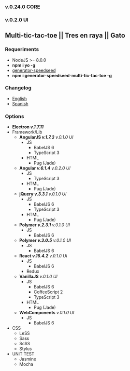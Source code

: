 ### v.0.24.0 CORE
### v.0.2.0 UI

## Multi-tic-tac-toe || Tres en raya || Gato

### Requeriments
- NodeJS >= 8.0.0
- **npm i yo -g**
- [generator-speedseed](https://www.npmjs.com/package/generator-speedseed)
- **npm i generator-speedseed-multi-tic-tac-toe -g**

### Changelog
- [English](https://github.com/ifedu/generator-speedseed-multi-tic-tac-toe/blob/master/docs/CHANGELOG/EN_US.md)
- [Spanish](https://github.com/ifedu/generator-speedseed-multi-tic-tac-toe/blob/master/docs/CHANGELOG/ES.md)

### Options
- **Electron *v.1.7.11***
- Framework/Lib
    - **AngularJS *v.1.7.3*** *v.0.1.0 UI*
        - JS
            - BabelJS 6
            - TypeScript 3
        - HTML
            - Pug (Jade)
    - **Angular *v.6.1.4*** *v.0.2.0 UI*
        - JS
            - TypeScript 3
        - HTML
            - Pug (Jade)
    - **jQuery *v.3.3.1*** *v.0.1.0 UI*
        - JS
            - BabelJS 6
            - TypeScript 3
        - HTML
            - Pug (Jade)
    - **Polymer *v.2.3.1*** *v.0.1.0 UI*
        - JS
            - BabelJS 6
    - **Polymer *v.3.0.5*** *v.0.1.0 UI*
        - JS
            - BabelJS 6
    - **React *v.16.4.2*** *v.0.1.0 UI*
        - JS
            - BabelJS 6
        - Redux
    - **VanillaJS** *v.0.1.0 UI*
        - JS
            - BabelJS 6
            - CoffeeScript 2
            - TypeScript 3
        - HTML
            - Pug (Jade)
    - **WebComponents** *v.0.1.0 UI*
        - JS
            - BabelJS 6
- CSS
    - LeSS
    - Sass
    - ScSS
    - Stylus
- UNIT TEST
    - Jasmine
    - Mocha
